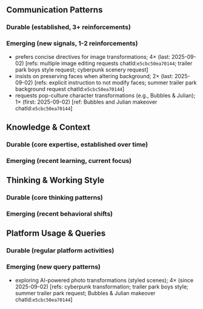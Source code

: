 ## Communication Patterns
### Durable (established, 3+ reinforcements)

### Emerging (new signals, 1-2 reinforcements)
- prefers concise directives for image transformations; 4× (last: 2025-09-02) [refs: multiple image editing requests chatId:`e5cbc50ea70144`; trailer park boys style request; cyberpunk scenery request]
- insists on preserving faces when altering background; 2× (last: 2025-09-02) [refs: explicit instruction to not modify faces; summer trailer park background request chatId:`e5cbc50ea70144`]
- requests pop-culture character transformations (e.g., Bubbles & Julian); 1× (first: 2025-09-02) [ref: Bubbles and Julian makeover chatId:`e5cbc50ea70144`]

## Knowledge & Context
### Durable (core expertise, established over time)

### Emerging (recent learning, current focus)

## Thinking & Working Style
### Durable (core thinking patterns)

### Emerging (recent behavioral shifts)

## Platform Usage & Queries
### Durable (regular platform activities)

### Emerging (new query patterns)
- exploring AI-powered photo transformations (styled scenes); 4× (since 2025-09-02) [refs: cyberpunk transformation; trailer park boys style; summer trailer park request; Bubbles & Julian makeover chatId:`e5cbc50ea70144`]
